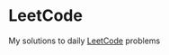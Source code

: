 # LeetCode

My solutions to daily [LeetCode](https://leetcode.com/problemset/all-code-essentials/) problems
